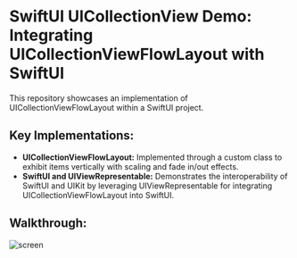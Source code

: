# SwiftUI UICollectionView Demo: Integrating UICollectionViewFlowLayout with SwiftUI

This repository showcases an implementation of UICollectionViewFlowLayout within a SwiftUI project.

## Key Implementations:

- **UICollectionViewFlowLayout:** Implemented through a custom class to exhibit items vertically with scaling and fade in/out effects.
- **SwiftUI and UIViewRepresentable:** Demonstrates the interoperability of SwiftUI and UIKit by leveraging UIViewRepresentable for integrating UICollectionViewFlowLayout into SwiftUI.

## Walkthrough:

![screen](https://github.com/rohaaa/UICollectionViewFlowLayout-Demo/assets/32855874/78b813f2-2022-44e6-925b-bceca7ab5bce)
